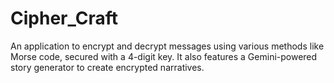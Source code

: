 # Cipher_Craft
An application to encrypt and decrypt messages using various methods like Morse code, secured with a 4-digit key. It also features a Gemini-powered story generator to create encrypted narratives.

